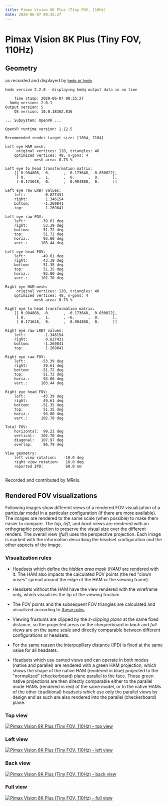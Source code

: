```yaml
---
title: Pimax Vision 8K Plus (Tiny FOV, 110Hz)
date: 2020-06-07 00:35:27
---
```

# Pimax Vision 8K Plus (Tiny FOV, 110Hz)

## Geometry

as recorded and displayed by [`hmdq` or `hmdv`](https://github.com/risa2000/hmdq).
```
hmdv version 2.2.0 - displaying hmdq output data in no time

    Time stamp: 2020-06-07 00:35:27
  hmdq version: 2.0.1
Output version: 5
    OS version: 10.0.18362.836

... Subsystem: OpenVR ...

OpenVR runtime version: 1.12.5

Recommended render target size: [1804, 2104]

Left eye HAM mesh:
     original vertices: 120, triangles: 40
    optimized vertices: 48, n-gons: 4
             mesh area: 8.73 %

Left eye to head transformation matrix:
    [[ 0.984808,  0.      ,  0.173648, -0.030022],
     [ 0.      ,  1.      ,  0.      ,  0.      ],
     [-0.173648,  0.      ,  0.984808,  0.      ]]

Left eye raw LRBT values:
    left:        -0.827431
    right:        1.346154
    bottom:      -1.269841
    top:          1.269841

Left eye raw FOV:
    left:       -39.61 deg
    right:       53.39 deg
    bottom:     -51.72 deg
    top:         51.72 deg
    horiz.:      93.00 deg
    vert.:      103.44 deg

Left eye head FOV:
    left:       -49.61 deg
    right:       43.39 deg
    bottom:     -51.35 deg
    top:         51.35 deg
    horiz.:      93.00 deg
    vert.:      102.70 deg

Right eye HAM mesh:
     original vertices: 120, triangles: 40
    optimized vertices: 48, n-gons: 4
             mesh area: 8.73 %

Right eye to head transformation matrix:
    [[ 0.984808, -0.      , -0.173648,  0.030022],
     [ 0.      ,  1.      , -0.      ,  0.      ],
     [ 0.173648,  0.      ,  0.984808,  0.      ]]

Right eye raw LRBT values:
    left:        -1.346154
    right:        0.827431
    bottom:      -1.269841
    top:          1.269841

Right eye raw FOV:
    left:       -53.39 deg
    right:       39.61 deg
    bottom:     -51.72 deg
    top:         51.72 deg
    horiz.:      93.00 deg
    vert.:      103.44 deg

Right eye head FOV:
    left:       -43.39 deg
    right:       49.61 deg
    bottom:     -51.35 deg
    top:         51.35 deg
    horiz.:      93.00 deg
    vert.:      102.70 deg

Total FOV:
    horizontal:  99.21 deg
    vertical:   102.70 deg
    diagonal:   107.97 deg
    overlap:     86.79 deg

View geometry:
    left view rotation:   -10.0 deg
    right view rotation:   10.0 deg
    reported IPD:          60.0 mm


```
Recorded and contributed by _MReis_.

## Rendered FOV visualizations

Following images show different views of a rendered FOV visualization of a
particular model in a particular configuration (if there are more available).
The images are rendered to the same scale (when possible) to make them easier
to compare. The _top_, _left_, and _back_ views are rendered with an
orthographic projection to preserve the visual size over the different renders.
The overall view (_full_) uses the perspective projection. Each image is marked
with the information describing the headset configuration and the other aspects
of the image.

### Visualization rules

* Headsets which define the _hidden area mask (HAM)_ are rendered with it. The
  HAM also impacts the calculated FOV points (the red "clown noses" spread
  around the edge of the HAM or the viewing frame).

* Headsets without the HAM have the view rendered with the wireframe only, which
  visualizes the tip of the viewing frustum.

* The FOV points and the subsequent FOV triangles are calculated and visualized
  according to [these
  rules](https://risa2000.github.io/vrdocs/docs/hmd_fov_calculation).

* Viewing frustums are clipped by the _z-clipping plane_ at the same fixed
  distance, so the projected areas on the chequerboard in _back_ and _full_
  views are on the same scale and directly comparable between different
  configurations or headsets.

* For the same reason the interpupillary distance (IPD) is fixed at the same
  value for all headsets.

* Headsets which use canted views and can operate in both modes (native and
  parallel) are rendered with a green HAM projection, which shows the shape of
  the native HAM (rendered in blue) projected to the "normalized"
  (checkerboard) plane parallel to the face. Those green native projections are
  then directly comparable either to the parallel mode HAMs (rendered in red)
  of the same model, or to the native HAMs of the other (traditional) headsets
  which use only the parallel views by design and as such are also rendered
  into the parallel (checkerboard) plane.

### Top view
[![Pimax Vision 8K Plus (Tiny FOV, 110Hz) - top view](../images/PimaxVision8KPlus_Tiny_Native_R110_top.dmx.png)](../images/PimaxVision8KPlus_Tiny_Native_R110_top.dmx.png)

### Left view
[![Pimax Vision 8K Plus (Tiny FOV, 110Hz) - left view](../images/PimaxVision8KPlus_Tiny_Native_R110_left.dmx.png)](../images/PimaxVision8KPlus_Tiny_Native_R110_left.dmx.png)

### Back view
[![Pimax Vision 8K Plus (Tiny FOV, 110Hz) - back view](../images/PimaxVision8KPlus_Tiny_Native_R110_back.dmx.png)](../images/PimaxVision8KPlus_Tiny_Native_R110_back.dmx.png)

### Full view
[![Pimax Vision 8K Plus (Tiny FOV, 110Hz) - full view](../images/PimaxVision8KPlus_Tiny_Native_R110_over.dmx.png)](../images/PimaxVision8KPlus_Tiny_Native_R110_over.dmx.png)

